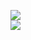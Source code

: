 [![](https://img.shields.io/badge/Made%20With-Github%20Spray-lightgrey.svg?style=for-the-badge&logo=github)](https://github.com/Annihil/github-spray#29676)  
[![](https://i.imgur.com/2DrTn0Z.gif)](https://github.com/Annihil/github-spray)